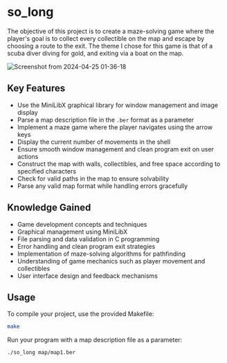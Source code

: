 # so_long

The objective of this project is to create a maze-solving game where the player's goal is to collect every collectible on the map and escape by choosing a route to the exit. The theme I chose for this game is that of a scuba diver diving for gold, and exiting via a boat on the map.

![Screenshot from 2024-04-25 01-36-18](https://github.com/Y2Kgunner/so_long/assets/84834112/00938c16-6982-48db-b107-2244293637c0)

## Key Features

- Use the MiniLibX graphical library for window management and image display
- Parse a map description file in the `.ber` format as a parameter
- Implement a maze game where the player navigates using the arrow keys
- Display the current number of movements in the shell
- Ensure smooth window management and clean program exit on user actions
- Construct the map with walls, collectibles, and free space according to specified characters
- Check for valid paths in the map to ensure solvability
- Parse any valid map format while handling errors gracefully

## Knowledge Gained

- Game development concepts and techniques
- Graphical management using MiniLibX
- File parsing and data validation in C programming
- Error handling and clean program exit strategies
- Implementation of maze-solving algorithms for pathfinding
- Understanding of game mechanics such as player movement and collectibles
- User interface design and feedback mechanisms

## Usage

To compile your project, use the provided Makefile:

```sh
make
```

Run your program with a map description file as a parameter:

```sh
./so_long map/map1.ber
```
